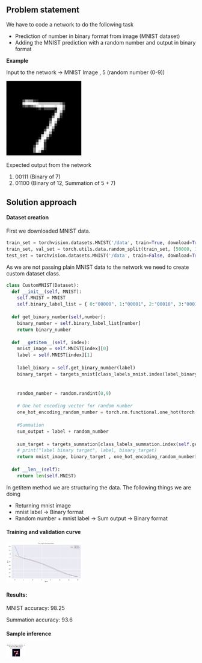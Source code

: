 ## Problem statement

We have to code a network to do the following task

- Prediction of number in binary format from image (MNIST dataset)
- Adding the MNIST prediction with a random number and output in binary format

**Example**

Input to the network ->  MNIST Image  , 5 (random number (0-9))                              

<img src="assests\dataset_sample.png" alt="sample_image" width="200" />


Expected output from the network

1. 00111 (Binary of 7)
2. 01100 (Binary of 12, Summation of 5 + 7)



## Solution approach



#### Dataset creation

First we downloaded MNIST data. 

```python
train_set = torchvision.datasets.MNIST('/data', train=True, download=True, transform=train_transforms)
train_set, val_set = torch.utils.data.random_split(train_set, [50000, 10000])
test_set = torchvision.datasets.MNIST('/data', train=False, download=True, transform=test_transforms)
```



As we are not passing plain MNIST data to the network we need to create custom dataset class.

```python
class CustomMNIST(Dataset):
  def __init__(self, MNIST):
    self.MNIST = MNIST
    self.binary_label_list = { 0:"00000", 1:"00001", 2:"00010", 3:"00011", 4:"00100", 5:"00101", 6:"00110", 7:"00111", 8:"01000", 9:"01001", 10:"01010", 11: "01011", 12:"01100", 13:"01101", 14:"01110", 15:"01111", 16:"10000", 17:"10001", 18:"10010"} 

  def get_binary_number(self,number):
    binary_number = self.binary_label_list[number]
    return binary_number

  def __getitem__(self, index):
    mnist_image = self.MNIST[index][0]
    label = self.MNIST[index][1]

    label_binary = self.get_binary_number(label)
    binary_target = targets_mnist[class_labels_mnist.index(label_binary)]


    random_number = random.randint(0,9)
    
    # One hot encoding vector for random number  
    one_hot_encoding_random_number = torch.nn.functional.one_hot(torch.arange(0, 10))

    #Summation
    sum_output = label + random_number

    sum_target = targets_summation[class_labels_summation.index(self.get_binary_number(sum_output))]
    # print("label binary target", label, binary_target)
    return mnist_image, binary_target , one_hot_encoding_random_number[random_number], sum_target

  def __len__(self):
    return len(self.MNIST)

```



In getitem method we are structuring the data. The following things we are doing

- Returning mnist image
- mnist label -> Binary format 
- Random number + mnist label -> Sum output -> Binary format



#### Training and validation curve



<img src="assests\training_curve.png" alt="sample_image" width="200" />

#### Results:

MNIST accuracy: 98.25

Summation accuracy: 93.6



#### Sample inference

<img src="assests\result_sample.png" alt="sample_image" style="zoom:25%;" />
